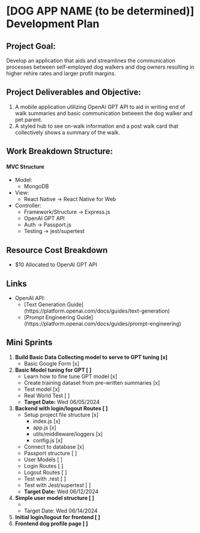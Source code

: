 <h1>[DOG APP NAME (to be determined)] Development Plan</h1>

<h2>Project Goal:</h2>
  <p>
    Develop an application that aids and streamlines the communication processes between self-employed dog walkers and dog owners resulting in higher rehire rates and larger profit margins.
  </p>

<h2>Project Deliverables and Objective:</h2>
  <ol>
    <li>
    A mobile application utilizing OpenAI GPT API to aid in writing end of walk summaries and basic communication between the dog walker and pet parent.
    </li>
    <li>
    A styled hub to see on-walk information and a post walk card that collectively shows a summary of the walk.
    </li>
  </ol>

<h2>Work Breakdown Structure:</h2>
  <h4>MVC Structure</h4>
  <ul>
    <li>
      Model:
      <ul>
        <li>
          MongoDB
        </li>
      </ul>
    </li>
    <li>
      View: 
      <ul>
        <li>
          React Native -> React Native for Web
        </li>
      </ul>
    </li>
    <li>
      Controller:
        <ul>
          <li>
            Framework/Structure -> Express.js
          </li>
          <li>
            OpenAI GPT API
          </li>
          <li>
            Auth -> Passport.js
          </li>
          <li>
            Testing -> jest/supertest
          </li>
        </ul>
    </li>
  </ul>

<h2>Resource Cost Breakdown</h2>
  <ul>
    <li>
      $10 Allocated to OpenAI GPT API
    </li>
  </ul>

<h2>
  Links
</h2>
  <ul>
    <li>
      OpenAI API:
      <ul>
        <li>
          [Text Generation Guide](https://platform.openai.com/docs/guides/text-generation)
        </li>
        <li>
          [Prompt Engineering Guide](https://platform.openai.com/docs/guides/prompt-engineering)
        </li>
      </ul>
    </li>
  </ul>

<h2>Mini Sprints</h2>
  <ol>
    <li>
      <b>Build Basic Data Collecting model to serve to GPT tuning [x]</b>
      <ul>
        <li>
          Basic Google Form [x]
        </li>
      </ul>
    </li>
    <li>
      <b>Basic Model tuning for GPT [ ]</b>
      <ul>
        <li>
          Learn how to fine tune GPT model [x]
        </li>
        <li>
          Create training dataset from pre-written summaries [x]
        </li>
        <li>
          Test model [x]
        </li>
        <li>
          Real World Test [ ]
        </li>
        <li>
          <b>Target Date:</b> Wed 06/05/2024
        </li>
      </ul>
    </li>
    <li>
      <b>Backend with login/logout Routes [ ]</b>
      <ul>
        <li>
          Setup project file structure [x]
          <ul>
            <li>
              index.js [x]
            </li>
            <li>
              app.js [x]
            </li>
            <li>
              utils/middleware/loggers [x]
            </li>
            <li>
              config.js [x]
            </li>
          </ul>
        </li>
        <li>
              Connect to database [x]
            </li>
            <li>
              Passport structure [ ]
            </li>
            <li>
              User Models [ ]
            </li>
            <li>
              Login Routes [ ]
            </li>
            <li>
              Logout Routes [ ]
            </li>
            <li>
              Test with .rest [ ]
            </li>
            <li>
              Test with Jest/supertest [ ]
            </li>
        <li>
          <b>Target Date:</b> Wed 06/12/2024
        </li>
      </ul>
    </li>
    <li>
      <b>Simple user model structure [ ]</b>
      <ul>
        <li>
        </li>
        <li>
          Target Date: Wed 06/14/2024
        </li>
      </ul>
    </li>
    <li>
      <b>Initial login/logout for frontend [ ]</b>
    </li>
    <li>
      <b>Frontend dog profile page [ ]</b>
    </li>
  </ol>